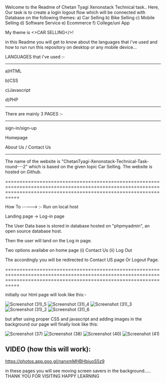 Welcome to the Readme of Chetan Tyagi Xenonstack Technical task..
Here,
Our task is to create a login logout flow which will be connected with Database on the following themes:
a) Car Selling
b) Bike Selling
c) Mobile Selling
d) Software Service
e) Ecommerce
f) College/uni App

My theme is <>CAR SELLING</>!


in this Readme you will get to know about the languages that i've used and how to run run this repository on desktop or any mobile device...

LANGUAGES that i've used :-

----------------------------
a)HTML

b)CSS

c)Javascript

d)PHP

-----------------------------
There are mainly 3 PAGES :-
___________________________
sign-in/sign-up

Homepage

About Us / Contact Us
___________________________
The name of the website is "ChetanTyagi-Xenonstack-Technical-Task-round---2" which is based on the given topic Car Selling. The website is hosted on Github.

=======================================================================================================================================================================

How To ----->
                   :-
Run on local host

Landing page -> Log-in page

The User Data base is stored in database hosted on "phpmyadmin", an open source database host.

Then the user will land on the Log in page.

Two options availabe on home page (i) Contact Us (ii) Log Out

The accordingly you will be redirected to Contact US page Or Logout Page.

=======================================================================================================================================================================

initially our html page will look like this:-



![Screenshot (31)_5](https://user-images.githubusercontent.com/114274665/192456683-5a890517-080a-4812-acaa-66c58a66c6af.png)
![Screenshot (31)_4](https://user-images.githubusercontent.com/114274665/192456740-a3660292-ee84-4753-ba13-d063388dc79d.png)
![Screenshot (31)_3](https://user-images.githubusercontent.com/114274665/192456837-715d8d62-e7df-441e-8a92-edb09da8245c.png)
![Screenshot (31)_2](https://user-images.githubusercontent.com/114274665/192456894-e47701c8-c2d6-44b5-bce4-34bc153ba579.png)
![Screenshot (31)_6](https://user-images.githubusercontent.com/114274665/192457097-c984c929-f05c-4262-8e16-c60966dfeab4.png)


but after using proper CSS and javascript and adding images in the background our page will finally look like this:


![Screenshot (37)](https://user-images.githubusercontent.com/114274665/192457758-86dcbe38-bebd-4181-9e4f-314ee6f157f4.png)
![Screenshot (38)](https://user-images.githubusercontent.com/114274665/192457886-721c21d4-90c4-40bd-9a85-56cf9789d5a1.png)
![Screenshot (40)](https://user-images.githubusercontent.com/114274665/192458002-13376243-bf46-45c7-a14c-81fe31e3c403.png)
![Screenshot (41)](https://user-images.githubusercontent.com/114274665/192458076-cb4c0cbd-a2f9-4e2f-9d1a-ee60cd9f41e4.png)

VIDEO (how this will work):
----------------------------

https://photos.app.goo.gl/nanxmMHBHbiuoS5z9

in these pages you will see moving screen savers in the background.....
THANK YOU FOR VISITING
HAPPY LEARNING
